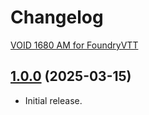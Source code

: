 # Changelog

[VOID 1680 AM for FoundryVTT](https://foundryvtt.com/packages/void-1680-am)

## [1.0.0](https://github.com/jendave/void-1680-am/commits/main) (2025-03-15)

* Initial release.
